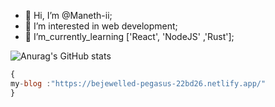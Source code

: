 - 👋 Hi, I’m @Maneth-ii;
- 👀 I’m interested in web development;
- 🌱 I’m_currently_learning ['React', 'NodeJS' ,'Rust'];


![Anurag's GitHub stats](https://github-readme-stats.vercel.app/api?username=Maneth-ii&show_icons=true&theme=radical)

```javascript
{
my-blog :"https://bejewelled-pegasus-22bd26.netlify.app/"
}

```
